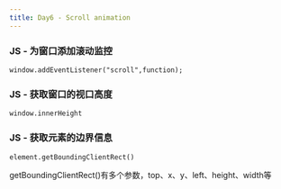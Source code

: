 ```yaml
---
title: Day6 - Scroll animation
---
```


### JS - 为窗口添加滚动监控
`window.addEventListener("scroll",function);`

### JS - 获取窗口的视口高度
`window.innerHeight`

### JS - 获取元素的边界信息
`element.getBoundingClientRect()`

getBoundingClientRect()有多个参数，top、x、y、left、height、width等
